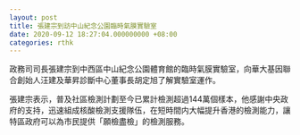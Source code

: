 ```yaml
---
layout: post
title: 張建宗到訪中山紀念公園臨時氣膜實驗室
date: 2020-09-12 18:27:04.000000000 +08:00
categories: rthk
---
```


政務司司長張建宗到中西區中山紀念公園體育館的臨時氣膜實驗室，向華大基因聯合創始人汪建及華昇診斷中心董事長胡定旭了解實驗室運作。

張建宗表示，普及社區檢測計劃至今已累計檢測超過144萬個樣本，他感謝中央政府的支持，迅速組成核酸檢測支援隊伍，在短時間内大幅提升香港的檢測能力，讓特區政府可以為市民提供「願檢盡檢」的檢測服務。

